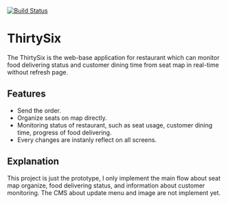 [![Build Status](https://travis-ci.org/AbnerLin/ThirtySix.svg?branch=master)](https://travis-ci.org/AbnerLin/ThirtySix) 
# ThirtySix
The ThirtySix is the web-base application for restaurant which can monitor food delivering status and customer dining time from seat map in real-time without refresh page.

## Features
* Send the order.
* Organize seats on map directly.
* Monitoring status of restaurant, such as seat usage, customer dining time, progress of food delivering.
* Every changes are instanly reflect on all screens.

## Explanation
This project is just the prototype, I only implement the main flow about seat map organize, food delivering status, and information about customer monitoring. The CMS about update menu and image are not implement yet. 

